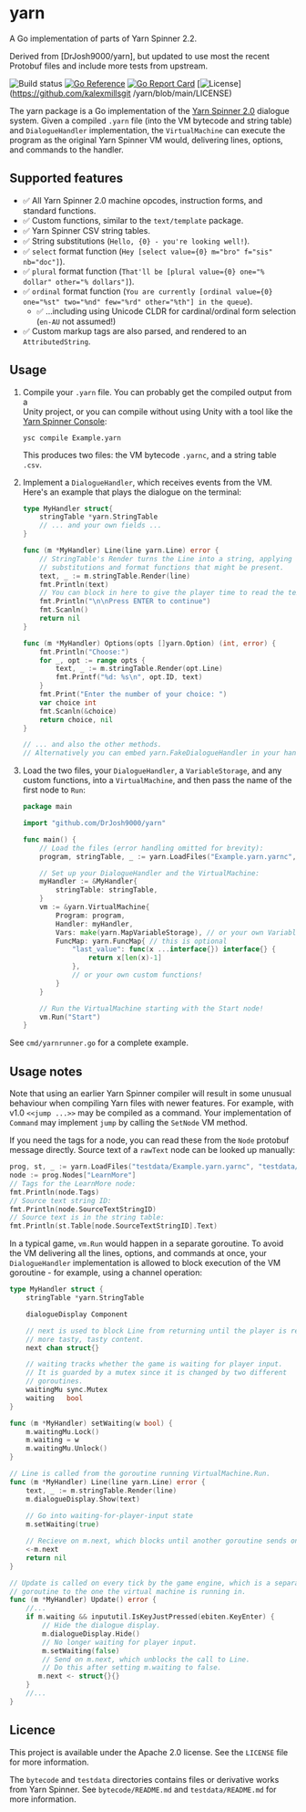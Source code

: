 # yarn

A Go implementation of parts of Yarn Spinner 2.2.

Derived from [DrJosh9000/yarn], but updated to use most the recent Protobuf files and include more tests from upstream.

![Build status](https://github.com/kalexmills/yarn/actions/workflows/go.yml/badge.svg)
[![Go Reference](https://pkg.go.dev/badge/github.com/kalexmills/yarn.svg)](https://pkg.go.dev/github.com/kalexmills/yarn)
[![Go Report Card](https://goreportcard.com/badge/github.com/kalexmills/yarn)](https://goreportcard.com/report/github.com/kalexmills/yarn)
[![License](https://img.shields.io/badge/License-Apache%202.0-blue.svg)](https://github.com/kalexmillsgit /yarn/blob/main/LICENSE)

The yarn package is a Go implementation of the
[Yarn Spinner 2.0](https://github.com/YarnSpinnerTool/YarnSpinner) dialogue
system. Given a compiled `.yarn` file (into the VM bytecode and string table)
and `DialogueHandler` implementation, the `VirtualMachine` can execute the
program as the original Yarn Spinner VM would, delivering lines, options, and
commands to the handler.

## Supported features

* ✅ All Yarn Spinner 2.0 machine opcodes, instruction forms, and standard
     functions.
* ✅ Custom functions, similar to the `text/template` package.
* ✅ Yarn Spinner CSV string tables.
* ✅ String substitutions (`Hello, {0} - you're looking well!`).
* ✅ `select` format function (`Hey [select value={0} m="bro" f="sis" nb="doc"]`).
* ✅ `plural` format function (`That'll be [plural value={0} one="% dollar" other="% dollars"]`).
* ✅ `ordinal` format function (`You are currently [ordinal value={0} one="%st" two="%nd" few="%rd" other="%th"] in the queue`).
  * ✅ ...including using Unicode CLDR for cardinal/ordinal form selection
    (`en-AU` not assumed!)
* ✅ Custom markup tags are also parsed, and rendered to an `AttributedString`.

## Usage

1. Compile your `.yarn` file. You can probably get the compiled output from a  
   Unity project, or you can compile without using Unity with a tool like the
   [Yarn Spinner Console](https://github.com/YarnSpinnerTool/YarnSpinner-Console):

   ```shell
   ysc compile Example.yarn
   ```

   This produces two files: the VM bytecode `.yarnc`, and a string table
   `.csv`.

2. Implement a `DialogueHandler`, which receives events from the VM. Here's an
   example that plays the dialogue on the terminal:

   ```go
   type MyHandler struct{
       stringTable *yarn.StringTable
       // ... and your own fields ...
   }

   func (m *MyHandler) Line(line yarn.Line) error {
       // StringTable's Render turns the Line into a string, applying all the
       // substitutions and format functions that might be present.
       text, _ := m.stringTable.Render(line)
       fmt.Println(text)
       // You can block in here to give the player time to read the text.
       fmt.Println("\n\nPress ENTER to continue")
       fmt.Scanln()
       return nil
   }

   func (m *MyHandler) Options(opts []yarn.Option) (int, error) {
       fmt.Println("Choose:")
       for _, opt := range opts {
           text, _ := m.stringTable.Render(opt.Line)
           fmt.Printf("%d: %s\n", opt.ID, text)
       }
       fmt.Print("Enter the number of your choice: ")
       var choice int
       fmt.Scanln(&choice)
       return choice, nil
   }

   // ... and also the other methods. 
   // Alternatively you can embed yarn.FakeDialogueHandler in your handler.
   ```

3. Load the two files, your `DialogueHandler`, a `VariableStorage`, and any
   custom functions, into a
   `VirtualMachine`, and then pass the name of the first node to `Run`:

   ```go
   package main
   
   import "github.com/DrJosh9000/yarn"
   
   func main() {
       // Load the files (error handling omitted for brevity):
       program, stringTable, _ := yarn.LoadFiles("Example.yarn.yarnc", "Example.yarn.csv", "en-AU")

       // Set up your DialogueHandler and the VirtualMachine:
       myHandler := &MyHandler{
           stringTable: stringTable,
       }
       vm := &yarn.VirtualMachine{
           Program: program,
           Handler: myHandler,
           Vars: make(yarn.MapVariableStorage), // or your own VariableStorage implementation
           FuncMap: yarn.FuncMap{ // this is optional
               "last_value": func(x ...interface{}) interface{} {
                   return x[len(x)-1]
               },
               // or your own custom functions!
           }
       }

       // Run the VirtualMachine starting with the Start node!
       vm.Run("Start")
   }
   ```

See `cmd/yarnrunner.go` for a complete example.

## Usage notes

Note that using an earlier Yarn Spinner compiler will result in some unusual
behaviour when compiling Yarn files with newer features. For example, with v1.0
`<<jump ...>>` may be compiled as a command. Your implementation of `Command`
may implement `jump` by calling the `SetNode` VM method.

If you need the tags for a node, you can read these from the `Node` protobuf
message directly. Source text of a `rawText` node can be looked up manually:

```go
prog, st, _ := yarn.LoadFiles("testdata/Example.yarn.yarnc", "testdata/Example.yarn.csv", "en")
node := prog.Nodes["LearnMore"]
// Tags for the LearnMore node:
fmt.Println(node.Tags)
// Source text string ID:
fmt.Println(node.SourceTextStringID)
// Source text is in the string table:
fmt.Println(st.Table[node.SourceTextStringID].Text)
```

In a typical game, `vm.Run` would happen in a separate goroutine. To avoid the
VM delivering all the lines, options, and commands at once, your
`DialogueHandler` implementation is allowed to block execution of the VM
goroutine - for example, using a channel operation:

```go
type MyHandler struct {
    stringTable *yarn.StringTable

    dialogueDisplay Component

    // next is used to block Line from returning until the player is ready for
    // more tasty, tasty content.
    next chan struct{}

    // waiting tracks whether the game is waiting for player input.
    // It is guarded by a mutex since it is changed by two different
    // goroutines.
    waitingMu sync.Mutex
    waiting   bool
}

func (m *MyHandler) setWaiting(w bool) {
    m.waitingMu.Lock()
    m.waiting = w
    m.waitingMu.Unlock()
}

// Line is called from the goroutine running VirtualMachine.Run.
func (m *MyHandler) Line(line yarn.Line) error {
    text, _ := m.stringTable.Render(line)
    m.dialogueDisplay.Show(text)
    
    // Go into waiting-for-player-input state
    m.setWaiting(true)

    // Recieve on m.next, which blocks until another goroutine sends on it.
    <-m.next
    return nil
}

// Update is called on every tick by the game engine, which is a separate
// goroutine to the one the virtual machine is running in.
func (m *MyHandler) Update() error {
    //...
    if m.waiting && inpututil.IsKeyJustPressed(ebiten.KeyEnter) {
        // Hide the dialogue display.
        m.dialogueDisplay.Hide()
        // No longer waiting for player input.
        m.setWaiting(false)
        // Send on m.next, which unblocks the call to Line.
        // Do this after setting m.waiting to false.
       m.next <- struct{}{}
    }
    //...
}
```

## Licence

This project is available under the Apache 2.0 license. See the `LICENSE` file
for more information.

The `bytecode` and `testdata` directories contains files or derivative works
from Yarn Spinner. See `bytecode/README.md` and `testdata/README.md` for more
information.
